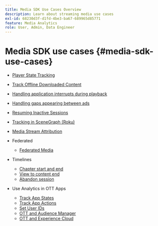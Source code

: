 ```yaml
---
title: Media SDK Use Cases Overview
description: Learn about streaming media use cases
exl-id: 68230d3f-d1fd-4be3-ba67-689965d85771
feature: Media Analytics
role: User, Admin, Data Engineer
---
```

# Media SDK use cases {#media-sdk-use-cases}

* [Player State Tracking](/help/use-cases/player-state-tracking/player-state-overview.md)
* [Track Offline Downloaded Content](/help/use-cases/track-downloaded-content.md)
* [Handling application interrupts during playback](/help/use-cases/cookbook/app-interrupts.md)
* [Handling gaps appearing between ads](/help/use-cases/cookbook/fix-ad-play-ad.md)
* [Resuming Inactive Sessions](/help/use-cases/cookbook/resuming-inactive.md)
* [Tracking in SceneGraph (Roku)](/help/use-cases/cookbook/sdk-track-scenegraph.md)
* [Media Stream Attribution](/help/use-cases/media-analytics-cookbook/media-dimensions.md)

* Federated
  * [Federated Media](/help/use-cases/federated-media.md)

* Timelines
    * [Chapter start and end](/help/use-cases/timelines/chapter-start-end.md)
    * [View to content end](/help/use-cases/timelines/view-to-end-of-content.md)
    * [Abandon session](/help/use-cases/timelines/user-abandons-session.md)

* Use Analytics in OTT Apps
  * [Track App States](/help/use-cases/analytics-with-ott/track-app-states.md)
  * [Track App Actions](/help/use-cases/analytics-with-ott/track-app-actions.md)
  * [Set User IDs](/help/use-cases/analytics-with-ott/set-user-ids.md)
  * [OTT and Audience Manager](/help/use-cases/analytics-with-ott/ott-am.md)
  * [OTT and Experience Cloud](/help/use-cases/analytics-with-ott/ott-experience-cloud.md)
